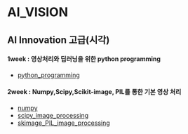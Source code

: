# AI_VISION

## AI Innovation 고급(시각)

#### 1week : 영상처리와 딥러닝을 위한 python programming
  - [python_programming](https://github.com/GyuYoungCho/AI_VISION/blob/master/python_programming_for_vision.ipynb)
  
#### 2week : Numpy,Scipy,Scikit-image, PIL를 통한 기본 영상 처리
  - [numpy](https://github.com/GyuYoungCho/AI_VISION/blob/master/2week_numpy.ipynb)
  - [scipy_image_processing](https://github.com/GyuYoungCho/AI_VISION/blob/master/2week_scipy_image_processing.ipynb)
  - [skimage_PIL_image_processing](https://github.com/GyuYoungCho/AI_VISION/blob/master/2week_scipy_image_processing.ipynb)
